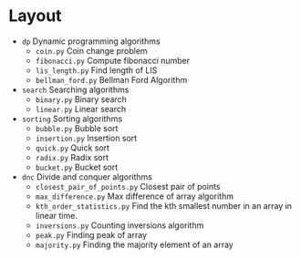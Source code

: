 # Layout
- `dp` Dynamic programming algorithms
    - `coin.py` Coin change problem
    - `fibonacci.py` Compute fibonacci number
    - `lis_length.py` Find length of LIS
    - `bellman_ford.py` Bellman Ford Algorithm
- `search` Searching algorithms
    - `binary.py` Binary search
    - `linear.py` Linear search
- `sorting` Sorting algorithms
    - `bubble.py` Bubble sort
    - `insertion.py` Insertion sort
    - `quick.py` Quick sort
    - `radix.py` Radix sort
    - `bucket.py` Bucket sort
- `dnc` Divide and conquer algorithms
    - `closest_pair_of_points.py` Closest pair of points
    - `max_difference.py` Max difference of array algorithm
    - `kth_order_statistics.py` Find the kth smallest number in an array in linear time.
    - `inversions.py` Counting inversions algorithm
    - `peak.py` Finding peak of array
    - `majority.py` Finding the majority element of an array 